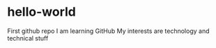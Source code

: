 # hello-world
First github repo
I am learning GitHub
My interests are technology and technical stuff

